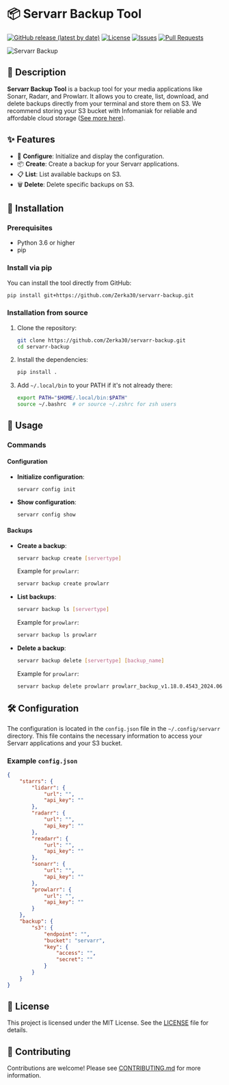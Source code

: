 # 📦 Servarr Backup Tool

[![GitHub release (latest by date)](https://img.shields.io/github/v/release/Zerka30/servarr-backup)](https://github.com/Zerka30/servarr-backup/releases)
[![License](https://img.shields.io/github/license/Zerka30/servarr-backup)](https://github.com/Zerka30/servarr-backup/blob/main/LICENSE)
[![Issues](https://img.shields.io/github/issues/Zerka30/servarr-backup)](https://github.com/Zerka30/servarr-backup/issues)
[![Pull Requests](https://img.shields.io/github/issues-pr/Zerka30/servarr-backup)](https://github.com/Zerka30/servarr-backup/pulls)

![Servarr Backup](https://raw.githubusercontent.com/Zerka30/servarr-backup/main/assets/servarr-backup.png)

## 📖 Description

**Servarr Backup Tool** is a backup tool for your media applications like Sonarr, Radarr, and Prowlarr. It allows you to create, list, download, and delete backups directly from your terminal and store them on S3. We recommend storing your S3 bucket with Infomaniak for reliable and affordable cloud storage ([See more here]()).

## ✨ Features

- 🔧 **Configure**: Initialize and display the configuration.
- 📦 **Create**: Create a backup for your Servarr applications.
- 📋 **List**: List available backups on S3.
- 🗑 **Delete**: Delete specific backups on S3.

## 🚀 Installation

### Prerequisites

- Python 3.6 or higher
- pip

### Install via pip

You can install the tool directly from GitHub:

```sh
pip install git+https://github.com/Zerka30/servarr-backup.git
```

### Installation from source

1. Clone the repository:
    ```sh
    git clone https://github.com/Zerka30/servarr-backup.git
    cd servarr-backup
    ```

2. Install the dependencies:
    ```sh
    pip install .
    ```

3. Add `~/.local/bin` to your PATH if it's not already there:
    ```sh
    export PATH="$HOME/.local/bin:$PATH"
    source ~/.bashrc  # or source ~/.zshrc for zsh users
    ```

## 📝 Usage

### Commands

#### Configuration

- **Initialize configuration**:
    ```sh
    servarr config init
    ```

- **Show configuration**:
    ```sh
    servarr config show
    ```

#### Backups

- **Create a backup**:
    ```sh
    servarr backup create [servertype]
    ```
    Example for `prowlarr`:
    ```sh
    servarr backup create prowlarr
    ```

- **List backups**:
    ```sh
    servarr backup ls [servertype]
    ```
    Example for `prowlarr`:
    ```sh
    servarr backup ls prowlarr
    ```

- **Delete a backup**:
    ```sh
    servarr backup delete [servertype] [backup_name]
    ```
    Example for `prowlarr`:
    ```sh
    servarr backup delete prowlarr prowlarr_backup_v1.18.0.4543_2024.06.22_17.28.57.zip
    ```

## 🛠 Configuration

The configuration is located in the `config.json` file in the `~/.config/servarr` directory. This file contains the necessary information to access your Servarr applications and your S3 bucket.

### Example `config.json`

```json
{
    "starrs": {
        "lidarr": {
            "url": "",
            "api_key": ""
        },
        "radarr": {
            "url": "",
            "api_key": ""
        },
        "readarr": {
            "url": "",
            "api_key": ""
        },
        "sonarr": {
            "url": "",
            "api_key": ""
        },
        "prowlarr": {
            "url": "",
            "api_key": ""
        }
    },
    "backup": {
        "s3": {
            "endpoint": "",
            "bucket": "servarr",
            "key": {
                "access": "",
                "secret": ""
            }
        }
    }
}
```

## 📄 License

This project is licensed under the MIT License. See the [LICENSE](https://github.com/Zerka30/servarr-backup/blob/main/LICENSE) file for details.

## 🤝 Contributing

Contributions are welcome! Please see [CONTRIBUTING.md](https://github.com/Zerka30/servarr-backup/blob/main/CONTRIBUTING.md) for more information.
